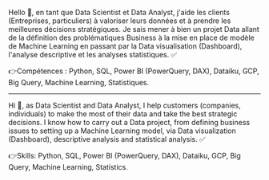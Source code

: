 Hello 👋, en tant que Data Scientist et Data Analyst, j'aide les clients (Entreprises, particuliers) à valoriser leurs données et à prendre les meilleures décisions stratégiques. Je sais mener à bien un projet Data allant de la définition des problématiques Business à la mise en place de modèle de Machine Learning en passant par la Data visualisation (Dashboard), l'analyse descriptive et les analyses statistiques. ✅ 

👉Compétences : Python, SQL, Power BI (PowerQuery, DAX), Dataiku, GCP, Big Query, Machine Learning, Statistiques. 

---------
Hi 👋, as Data Scientist and Data Analyst, I help customers (companies, individuals) to make the most of their data and take the best strategic decisions. I know how to carry out a Data project, from defining business issues to setting up a Machine Learning model, via Data visualization (Dashboard), descriptive analysis and statistical analysis. ✅ 

👉Skills: Python, SQL, Power BI (PowerQuery, DAX), Dataiku, GCP, Big Query, Machine Learning, Statistics.
